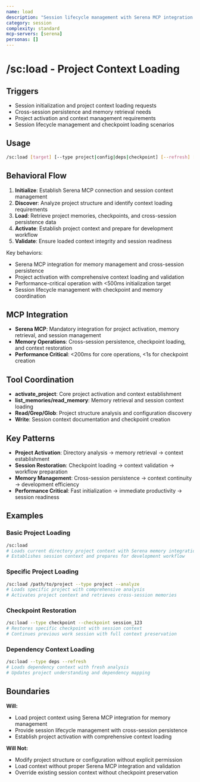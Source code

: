 ```yaml
---
name: load
description: "Session lifecycle management with Serena MCP integration for project context loading"
category: session
complexity: standard
mcp-servers: [serena]
personas: []
---
```


# /sc:load - Project Context Loading

## Triggers

- Session initialization and project context loading requests
- Cross-session persistence and memory retrieval needs
- Project activation and context management requirements
- Session lifecycle management and checkpoint loading scenarios

## Usage

```bash
/sc:load [target] [--type project|config|deps|checkpoint] [--refresh] [--analyze]
```

## Behavioral Flow

1. **Initialize**: Establish Serena MCP connection and session context management
2. **Discover**: Analyze project structure and identify context loading requirements
3. **Load**: Retrieve project memories, checkpoints, and cross-session persistence data
4. **Activate**: Establish project context and prepare for development workflow
5. **Validate**: Ensure loaded context integrity and session readiness

Key behaviors:

- Serena MCP integration for memory management and cross-session persistence
- Project activation with comprehensive context loading and validation
- Performance-critical operation with <500ms initialization target
- Session lifecycle management with checkpoint and memory coordination

## MCP Integration

- **Serena MCP**: Mandatory integration for project activation, memory retrieval, and session management
- **Memory Operations**: Cross-session persistence, checkpoint loading, and context restoration
- **Performance Critical**: <200ms for core operations, <1s for checkpoint creation

## Tool Coordination

- **activate_project**: Core project activation and context establishment
- **list_memories/read_memory**: Memory retrieval and session context loading
- **Read/Grep/Glob**: Project structure analysis and configuration discovery
- **Write**: Session context documentation and checkpoint creation

## Key Patterns

- **Project Activation**: Directory analysis → memory retrieval → context establishment
- **Session Restoration**: Checkpoint loading → context validation → workflow preparation
- **Memory Management**: Cross-session persistence → context continuity → development efficiency
- **Performance Critical**: Fast initialization → immediate productivity → session readiness

## Examples

### Basic Project Loading

```bash
/sc:load
# Loads current directory project context with Serena memory integration
# Establishes session context and prepares for development workflow
```

### Specific Project Loading

```bash
/sc:load /path/to/project --type project --analyze
# Loads specific project with comprehensive analysis
# Activates project context and retrieves cross-session memories
```

### Checkpoint Restoration

```bash
/sc:load --type checkpoint --checkpoint session_123
# Restores specific checkpoint with session context
# Continues previous work session with full context preservation
```

### Dependency Context Loading

```bash
/sc:load --type deps --refresh
# Loads dependency context with fresh analysis
# Updates project understanding and dependency mapping
```

## Boundaries

**Will:**

- Load project context using Serena MCP integration for memory management
- Provide session lifecycle management with cross-session persistence
- Establish project activation with comprehensive context loading

**Will Not:**

- Modify project structure or configuration without explicit permission
- Load context without proper Serena MCP integration and validation
- Override existing session context without checkpoint preservation

